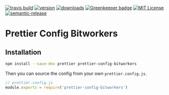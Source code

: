 <!-- badges -->
[![travis build](https://img.shields.io/travis/bitworkers-official/prettier-config-bitworkers.svg?style=flat-square)](https://travis-ci.org/kentcdodds/eslint-config-kentcdodds)
[![version](https://img.shields.io/npm/v/eslint-config-kentcdodds.svg?style=flat-square)](http://npm.im/eslint-config-kentcdodds)
[![downloads](https://img.shields.io/npm/dm/prettier-config-bitworkers.svg?style=flat-square)](http://npm-stat.com/charts.html?package=eslint-config-kentcdodds&from=2015-08-01)
[![Greenkeeper badge](https://badges.greenkeeper.io/bitworkers-official/prettier-config-bitworkers.svg?style=flat-square)](https://greenkeeper.io/)
[![MIT License](https://img.shields.io/npm/l/prettier-config-bitworkers.svg?style=flat-square)](http://opensource.org/licenses/MIT)
[![semantic-release](https://img.shields.io/badge/%20%20%F0%9F%93%A6%F0%9F%9A%80-semantic--release-e10079.svg?style=flat-square)](https://github.com/semantic-release/semantic-release)


# Prettier Config Bitworkers

## Installation

```bash
npm install --save-dev prettier prettier-config-bitworkers
```

Then you can source the config from your own `prettier.config.js`.

```js
// prettier.config.js
module.exports = require('prettier-config-bitworkers')
```
